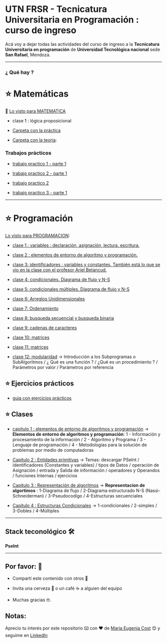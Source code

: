 # UTN FRSR - Tecnicatura Universitaria en Programación : curso de ingreso

Acá voy a dejar todas las actividades del curso de ingreso a la **Tecnicatura Universitaria en programación** de **Universidad Tecnológica nacional** sede **San Rafael**, Mendoza.



---

### ¿ Qué hay ?



# :star: Matemáticas

:book:  [Lo visto para MATEMATICA](https://github.com/eugenia1984/UTNFRSR-ingreso/tree/main/matematica)

- clase 1 : lógica proposicional

- [Carpeta con la práctica](https://github.com/eugenia1984/UTNFRSR-ingreso/tree/main/matematica/practica)

- [Carpeta con la teoría](https://github.com/eugenia1984/UTNFRSR-ingreso/tree/main/matematica/teoria):


### Trabajos prácticos

- [trabajo practico 1 - parte 1](https://github.com/eugenia1984/UTNFRSR-ingreso/tree/main/matematica/tp1_parte1)



- [trabajo practico 2 - parte 1](https://github.com/eugenia1984/UTNFRSR-ingreso/tree/main/matematica/tp2_parte1)


- [trabajo practico 2](https://github.com/eugenia1984/UTNFRSR-ingreso/tree/main/matematica/tp2)


- [trabajo practico 3 - parte 1](https://github.com/eugenia1984/UTNFRSR-ingreso/tree/main/matematica/tp3_parte1)


---

# :star:  Programación

[Lo visto para PROGRAMACION](https://github.com/eugenia1984/UTNFRSR-ingreso/tree/main/programacion):


- [clase 1 : variables : declaración, asignación, lectura, escritura.](https://github.com/eugenia1984/UTNFRSR-ingreso/tree/main/programacion/clase1)


- [clase 2 : elementos de entorno de algoritmo y programación.](https://github.com/eugenia1984/UTNFRSR-ingreso/tree/main/programacion/clase2)

- [clase 3: identificadores : variables y constantes. También está lo que se vio en la clase con el profesor Ariel Betancud.](https://github.com/eugenia1984/UTNFRSR-ingreso/tree/main/programacion/clase3)

- [clase 4:  condicionales. Diagrama de flujo y N-S](https://github.com/eugenia1984/UTNFRSR-ingreso/tree/main/programacion/clase4)

- [clase 5: condicionales múltiples. Diagrama de flujo y N-S](https://github.com/eugenia1984/UTNFRSR-ingreso/tree/main/programacion/clase5)

- [clase 6: Arreglos Unidimensionales](https://github.com/eugenia1984/UTNFRSR-ingreso/tree/main/programacion/clase6)

- [clase 7: Ordenamiento](https://github.com/eugenia1984/UTNFRSR-ingreso/tree/main/programacion/clase7)

- [clase 8: busqueda secuencial y busqueda binaria](https://github.com/eugenia1984/UTNFRSR-ingreso/tree/main/programacion/clase8)

- [clase 9: cadenas de caracteres](https://github.com/eugenia1984/UTNFRSR-ingreso/tree/main/programacion/clase9)

- [clase 10: matrices](https://github.com/eugenia1984/UTNFRSR-ingreso/tree/main/programacion/clase10)

- [clase 11: matrices](https://github.com/eugenia1984/UTNFRSR-ingreso/tree/main/programacion/clase11)

- [clase 12: modularidad](https://github.com/eugenia1984/UTNFRSR-ingreso/tree/main/programacion/clase12_modularidad)  -> Introducción a los Subprogramas o SubAlgoritmos / ¿ Qué es una función ? /  ¿Qué es un procedimiento ? /  Parámetros por valor /  Parámetros por referencia


## :star: Ejercicios prácticos

- [guia con ejercicios prácticos](https://github.com/eugenia1984/UTNFRSR-ingreso/tree/main/programacion/guia_con_ejercicios)




## :star:  Clases

- [capitulo 1 : elementos de entorno de algoritmos y programación](https://github.com/eugenia1984/UTNFRSR-ingreso/tree/main/programacion/capitulo1) -> **Elementos de entorno de algoritmos y programación**: 1 - Información y procesamiento de la información / 2 - Algoritmo y Programa / 3 - Lenguaje de programación / 4 - Metodologías para la solución de problemas por medio de computadoras


- [Capítulo 2 : Entidades primitivas](https://github.com/eugenia1984/UTNFRSR-ingreso/tree/main/programacion/capitulo2) -> Temas: descargar PSeInt / identificadores (Constantes y variables) / tipos de Datos / operación de Asignación / entrada y Salida de información / operadores y Operandos / funciones Internas / ejercicios

- [Capítulo 3 :  Representación de algoritmos](https://github.com/eugenia1984/UTNFRSR-ingreso/tree/main/programacion/capitulo3) -> **Representacion de algortimos** : 1-Diagrama de flujo / 2-Diagrama estructurado N-S (Nassi-Schneiderman) / 3-Pseudocodigo / 4-Estructuras secuenciales

- [Capitulo 4 : Estructuras Condicionales](https://github.com/eugenia1984/UTNFRSR-ingreso/tree/main/programacion/capitulo4) -> 1-condicionales / 2-simples / 3-Dobles / 4-Múltiples


---

## Stack teconológico 🛠️

**PseInt**

---


## Por favor: 🎁

- Compartí este contenido con otros 📢

- Invita una cerveza 🍺 o un café ☕ a alguien del equipo

- Muchas gracias 🤓.


## Notas: 

Aprecio tu interés por este repositorio ⌨️ con ❤️ de [María Eugenia Cost](https://github.com/eugenia1984)  😊 y seguime en [LinkedIn](https://www.linkedin.com/in/mar%C3%ADaeugeniacosta/)
